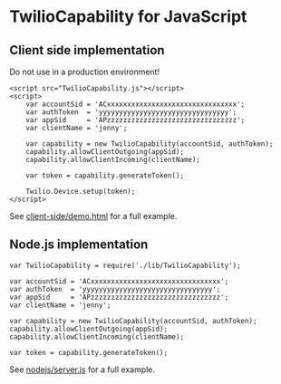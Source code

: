 # TwilioCapability for JavaScript

## Client side implementation

Do not use in a production environment!

	<script src="TwilioCapability.js"></script>
	<script>
		var accountSid = 'ACxxxxxxxxxxxxxxxxxxxxxxxxxxxxxxxx';
		var authToken  = 'yyyyyyyyyyyyyyyyyyyyyyyyyyyyyyyy';
		var appSid     = 'APzzzzzzzzzzzzzzzzzzzzzzzzzzzzzzzz';
		var clientName = 'jenny';

		var capability = new TwilioCapability(accountSid, authToken);
		capability.allowClientOutgoing(appSid);
		capability.allowClientIncoming(clientName);

		var token = capability.generateToken();

		Twilio.Device.setup(token);
	</script>


See [client-side/demo.html](https://github.com/chadsmith/TwilioCapability-js/blob/master/client-side/demo.html) for a full example.

## Node.js implementation

	var TwilioCapability = require('./lib/TwilioCapability');

	var accountSid = 'ACxxxxxxxxxxxxxxxxxxxxxxxxxxxxxxxx';
	var authToken  = 'yyyyyyyyyyyyyyyyyyyyyyyyyyyyyyyy';
	var appSid     = 'APzzzzzzzzzzzzzzzzzzzzzzzzzzzzzzzz';
	var clientName = 'jenny';

	var capability = new TwilioCapability(accountSid, authToken);
	capability.allowClientOutgoing(appSid);
	capability.allowClientIncoming(clientName);

	var token = capability.generateToken();

See [nodejs/server.js](https://github.com/chadsmith/TwilioCapability-js/blob/master/nodejs/server.js) for a full example.
